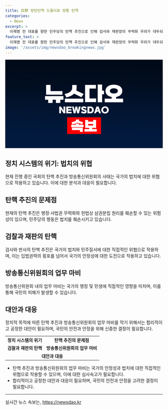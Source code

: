 ```yaml
---
title: 巨野 방탄탄핵 도돌이표 방통 탄핵
categories:
  - News
excerpt: >
  이재명 전 대표를 향한 민주당의 탄핵 추진으로 인해 검사와 재판장의 무력화 우려가 대두되고 있다. 민주당은 수사 검사들을 포함한 여러 인사에 대한 탄핵 소추안을 발의했고, 방송통신위원장의 자진 사퇴 역시 이에 더해져 업무 공백을 야기했다. 이러한 상황에서 거대 야당의 탄핵 추진은 행정·사법권 무력화와 헌법상 삼권분립 원리를 훼손할 우려가 있다. 어떤 나라에서 정당이 당대표를 수사하고 재판하는 검사와 판사를 탄핵하는 것은 민주질서에 대한 심각한 위협으로 여겨진다.
feature_text: >
  이재명 전 대표를 향한 민주당의 탄핵 추진으로 인해 검사와 재판장의 무력화 우려가 대두되고 있다. 민주당은 수사 검사들을 포함한 여러 인사에 대한 탄핵 소추안을 발의했고, 방송통신위원장의 자진 사퇴 역시 이에 더해져 업무 공백을 야기했다. 이러한 상황에서 거대 야당의 탄핵 추진은 행정·사법권 무력화와 헌법상 삼권분립 원리를 훼손할 우려가 있다. 어떤 나라에서 정당이 당대표를 수사하고 재판하는 검사와 판사를 탄핵하는 것은 민주질서에 대한 심각한 위협으로 여겨진다.
image: '/assets/img/newsdao_breakingnews.jpg'
---
```


<p><img src="/assets/img/newsdao_breakingnews.jpg" alt="pcversion 속보" /></p>

<h2 data-ke-size="size26">정치 시스템의 위기: 법치의 위협</h2>

<p data-ke-size="size16">현재 진행 중인 국회의 탄핵 추진과 방송통신위원회의 사태는 국가의 법치에 대한 위협으로 작용하고 있습니다. 이에 대한 분석과 대응이 필요합니다.</p>

<h2 data-ke-size="size24">탄핵 추진의 문제점</h2>

<p data-ke-size="size16">현재의 탄핵 추진은 행정·사법권 무력화와 헌법상 삼권분립 원리를 훼손할 수 있는 위험성이 있으며, 민주당의 행동은 법치를 훼손시키고 있습니다.</p>

<h2 data-ke-size="size24">검찰과 재판의 탄핵</h2>

<p data-ke-size="size16">검사와 판사의 탄핵 추진은 국가의 법치와 민주질서에 대한 직접적인 위협으로 작용하며, 이는 입법권력의 횡포를 넘어서 국가의 안정성에 대한 도전으로 작용하고 있습니다.</p>

<h2 data-ke-size="size24">방송통신위원회의 업무 마비</h2>

<p data-ke-size="size16">방송통신위원회 내의 업무 마비는 국가의 행정 및 민생에 직접적인 영향을 미치며, 이를 통해 국민의 피해가 발생할 수 있습니다.</p>

<h2 data-ke-size="size24">대안과 대응</h2>

<p data-ke-size="size16">정치적 목적에 따른 탄핵 추진과 방송통신위원회의 업무 마비를 막기 위해서는 합리적이고 공정한 대안이 필요하며, 국민의 안전과 안정을 위해 신중한 결정이 필요합니다.</p>

<table>
  <tr>
    <td style="text-align: center; height: 17px;"><b>정치 시스템의 위기</b></td>
    <td style="text-align: center; height: 17px;"><b>탄핵 추진의 문제점</b></td>
  </tr>
  <tr>
    <td style="text-align: center; height: 17px;"><b>검찰과 재판의 탄핵</b></td>
    <td style="text-align: center; height: 17px;"><b>방송통신위원회의 업무 마비</b></td>
  </tr>
  <tr>
    <td style="text-align: center; height: 17px;" colspan="2"><b>대안과 대응</b></td>
  </tr>
</table>

<ul>
  <li>탄핵 추진과 방송통신위원회의 업무 마비는 국가의 안정성과 법치에 대한 직접적인 위협으로 작용할 수 있으며, 이에 대한 심사숙고가 필요합니다.</li>
  <li>합리적이고 공정한 대안과 대응이 필요하며, 국민의 안전과 안정을 고려한 결정이 필요합니다.</li>
</ul>

<hr>
실시간 뉴스 속보는, <a href="https://newsdao.kr" rel="dofollow">https://newsdao.kr</a>


